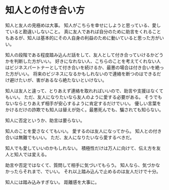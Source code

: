 # 知人との付き合い方

知人と友人の見極めは大事。
知人がこちらを幸せにしようと思っている、愛していると勘違いしないこと。
真に友人であれば自分のために助言をくれることもあるが、知人は基本的にその人自身の利益のために動いていると思った方がいい。

知人の段階である程度踏み込んだ話をして、友人として付き合っていけるかどうかを判断した方がいい。
好きになれない人、こちらのことを考えてくれない人はビジネスパートナーとして付き合いを続けるか、最悪の場合は付き合いを絶った方がいい。
将来のビジネスになるかもしれないので連絡を断つのはできるだけ避けたいが、害があるなら絶たないといけない。

知人は友人と違って、とりあえず連絡を取れればいいので、助言や支援はなくてもいい。
ただ、友人になりたいなら友人のように愛する必要がある。
そうでもないならとりあえず相手が安心するように肯定するだけでいい。
優しい言葉をかけるだけの詐欺でも知人は替えが効く。最悪死んでも、騙されても知らない。

知人に否定というか、助言は要らない。

知人のことを愛さなくてもいい。
愛するのは友人になってから。
知人との付き合いは無難でもいい。
ただ、友人になりたいなら愛するべきだ。

知人でも愛していいのかもしれない。
積極性だけは万人に向けて、伝え方を友人と知人では変える。

助言や否定ではなくて、質問して相手に気づいてもらう。
知人なら、気づかなかったらそれまで、でいい。
それ以上踏み込んで止めるのは友人だけで十分。

知人には踏み込みすぎない。
距離感を大事に。
